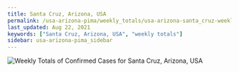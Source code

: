 ```yaml
---
title: Santa Cruz, Arizona, USA
permalink: /usa-arizona-pima/weekly_totals/usa-arizona-santa_cruz-weekly_totals.html
last_updated: Aug 22, 2021
keywords: ["Santa Cruz, Arizona, USA", "weekly totals"]
sidebar: usa-arizona-pima_sidebar
---
```


![Weekly Totals of Confirmed Cases for Santa Cruz, Arizona, USA](/covid_tracker/images/graphs/usa-arizona-santa_cruz-weekly_totals_graph.png)
